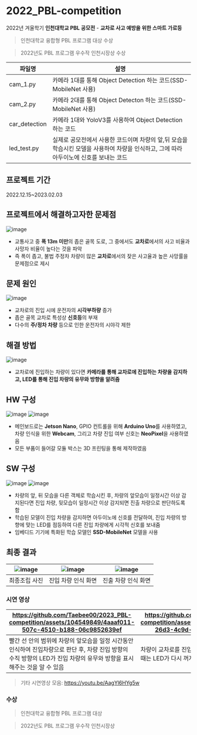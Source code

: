 # 2022_PBL-competition

2022년 겨울학기 **인천대학교 PBL 공모전** - **교차로 사고 예방을 위한 스마트 가로등**

> 인천대학교 융합형 PBL 프로그램 대상 수상

> 2022년도 PBL 프로그램 우수작 인천시장상 수상

|파일명|설명|
|---|---|
|cam_1.py|카메라 1대를 통해 Object Detection 하는 코드(SSD-MobileNet 사용)|
|cam_2.py|카메라 2대를 통해 Object Detecton 하는 코드(SSD-MobileNet 사용)|
|car_detection|카메라 1대와 YoloV3를 사용하여 Object Detection 하는 코드|
|led_test.py|실제로 공모전에서 사용한 코드이며 차량의 앞,뒤 모습을 학습시킨 모델을 사용하여 차량을 인식하고, 그에 따라 아두이노에 신호를 보내는 코드|

## 프로젝트 기간
2022.12.15~2023.02.03

## 프로젝트에서 해결하고자한 문제점
![image](https://github.com/Taebee00/2023_PBL-competition/assets/104549849/14a43560-2405-4504-bd88-a05e5b8203a1)
- 교통사고 중 **폭 13m 미만**의 좁은 골목 도로, 그 중에서도 **교차로**에서의 사고 비율과 사망자 비율이 높다는 것을 파악
- 즉 폭이 좁고, 불법 주정차 차량이 많은 **교차로**에서의 잦은 사고율과 높은 사망률을 문제점으로 제시

## 문제 원인
![image](https://github.com/Taebee00/2023_PBL-competition/assets/104549849/c353dd37-c5d1-47eb-8364-b438d7f5975c)
- 교차로의 진입 시에 운전자의 **시각부하량** 증가
- 좁은 골목 교차로 특성상 **신호등**의 부재
- 다수의 **주/정차 차량** 등으로 인한 운전자의 시야각 제한

## 해결 방법
![image](https://github.com/Taebee00/2023_PBL-competition/assets/104549849/7c7f8e2f-e436-488e-bd09-324afa24fec1)
- 교차로에 진입하는 차량이 있다면 **카메라를 통해 교차로에 진입하는 차량을 감지하고, LED를 통해 진입 차량의 유무와 방향을 알려줌**

## HW 구성
![image](https://github.com/Taebee00/2023_PBL-competition/assets/104549849/d2948fd4-3bf1-436d-8cbb-5a65f2508698)
![image](https://github.com/Taebee00/2023_PBL-competition/assets/104549849/2f3d80a9-0829-49c4-86df-bec764fc6db9)
- 메인보드로는 **Jetson Nano**, GPIO 컨트롤을 위해 **Arduino Uno**를 사용하였고, 차량 인식을 위한 **Webcam**, 그리고 차량 진입 여부 신호는 **NeoPixel**을 사용하였음
- 모든 부품이 들어갈 모듈 박스는 3D 프린팅을 통해 제작하였음

## SW 구성
![image](https://github.com/Taebee00/2023_PBL-competition/assets/104549849/3cefcbe0-7fcb-446a-a84c-d2bd949fcba2)
![image](https://github.com/Taebee00/2023_PBL-competition/assets/104549849/e6bd76cd-725c-42f0-aa7b-3092c62a6cc4)
- 차량의 앞, 뒤 모습을 다른 객체로 학습시킨 후, 차량의 앞모습이 일정시간 이상 감지된다면 진입 차량, 뒷모습이 일정시간 이상 감지되면 진출 차량으로 판단하도록 함
- 학습된 모델이 진입 차량을 감지하면 아두이노에 신호를 전달하여, 진입 차량의 방향에 맞는 LED를 점등하여 다른 진입 차량에게 시각적 신호를 보내줌
- 임베디드 기기에 특화된 학습 모델인 **SSD-MobileNet** 모델을 사용

## 최종 결과
![image](https://github.com/Taebee00/2023_PBL-competition/assets/104549849/bf6a5e9f-6d93-4305-9a88-e50bfb0ccd63) | ![image](https://github.com/Taebee00/2023_PBL-competition/assets/104549849/32f6fb52-ea19-4fad-9564-f65560d32103) | ![image](https://github.com/Taebee00/2023_PBL-competition/assets/104549849/2db0db3a-ec3f-4d85-be55-156489b4e5ff)
|---|---|---|
|최종조립 사진|진입 차량 인식 화면|진출 차량 인식 화면|

### 시연 영상
https://github.com/Taebee00/2023_PBL-competition/assets/104549849/4aaaf011-507c-4510-b188-06c9852639ef | https://github.com/Taebee00/2023_PBL-competition/assets/104549849/2b98c7d4-26d3-4c9d-a600-04be2c2f928e
|---|---|
|빨간 선 안의 범위에 차량의 앞모습을 일정 시간동안 인식하여 진입차량으로 판단 후, 차량 진입 방향의 수직 방향의 LED가 진입 차량의 유무와 방향을 표시해주는 것을 알 수 있음|차량이 교차로를 진입했을 때 LED가 켜지고, 진출할 때는 LED가 다시 꺼지는 것을 알 수 있음|

> 기타 시연영상 모음: https://youtu.be/AagYl6HYg5w

### 수상
> 인천대학교 융합형 PBL 프로그램 대상

> 2022년도 PBL 프로그램 우수작 인천시장상

